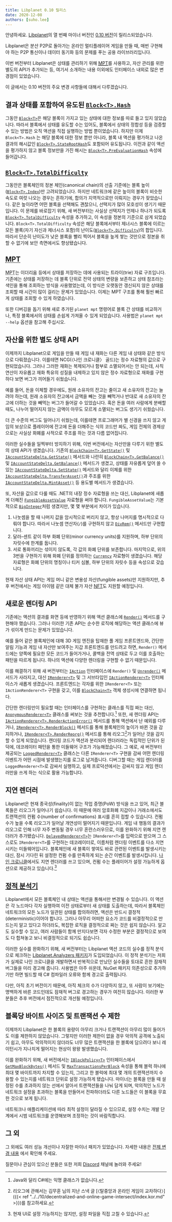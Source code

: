 ```yaml
---
title: Libplanet 0.10 릴리스
date: 2020-12-08
authors: [suho.lee]
---
```


안녕하세요.  [Libplanet]의 열 번째 마이너 버전인 [0.10 버전][0.10.0]이
릴리스되었습니다.

Libplanet은 분산 P2P로 돌아가는 온라인 멀티플레이어 게임을 만들 때,
매번 구현해야 하는 P2P 통신이나 데이터 동기화 등의 문제를 푸는
공용 라이브러리입니다.

이번 버전부터 Libplanet은 상태를 관리하기 위해 [<abbr title="Merkle–Patricia Trie">MPT</abbr>][MPT]를
사용하고, 자산 관리를 위한 별도의 API가 추가되는 등, 여기서 소개하는 내용 이외에도
인터페이스 내외로 많은 변경점이 있었습니다.

이 글에서는 0.10 버전의 주요 변경 사항들에 대해서 다루겠습니다.

[Libplanet]: https://libplanet.io/
[0.10.0]: https://github.com/planetarium/libplanet/releases/tag/0.10.0
[MPT]: https://eth.wiki/en/fundamentals/patricia-tree 

결과 상태를 포함하여 유도된 [`Block<T>.Hash`]
--------------------------------------------

그동안 [`Block<T>`]은 해당 블록이 가지고 있는 상태에 대한 정보를 따로 들고 있지 않았습니다.
따라서 블록에서 상태를 유도할 수는 있어도, 블록에서 상태의 정합성 등을 검증할 수 있는 방법은
오직 액션을 직접 실행하는 방법 뿐이었습니다. 하지만 이제 `Block<T>.Hash` 는 해당 블록에 대한 정보 뿐만 아니라, 
블록 내 액션을 평가하고 나온 결과의 해시값인 [`Block<T>.StateRootHash`]도 포함되어 유도됩니다. 이전과 같이 액션을 평가하지 않고 블록 정보만을 가진
해시는 [`Block<T>.PreEvaluationHash`] 속성에 들어갑니다.

[`Block<T>`]: https://docs.libplanet.io/0.10.2/api/Libplanet.Blocks.Block-1.html
[`Block<T>.PreEvaluationHash`]: https://docs.libplanet.io/0.10.2/api/Libplanet.Blocks.Block-1.html#Libplanet_Blocks_Block_1_PreEvaluationHash
[`Block<T>.Hash`]: https://docs.libplanet.io/0.10.2/api/Libplanet.Blocks.Block-1.html#Libplanet_Blocks_Block_1_Hash
[`Block<T>.StateRootHash`]: https://docs.libplanet.io/0.10.2/api/Libplanet.Blocks.Block-1.html#Libplanet_Blocks_Block_1_StateRootHash

[`Block<T>.TotalDifficulty`]
---------------------------

그동안은 블록체인의 정본 체인(canonical chain)의 선출 기준에는 블록 높이([`Block<T>.Index`])만 고려되었습니다.
하지만 네트워크에 같은 높이의 블록이 비슷한 속도로 여럿 나오는 경우는 흔하기에, 합의가 지역적으로만 이뤄지는 경우가 잦았습니다.
같은 높이라면 어떤 블록을 선택해도 괜찮으니, 선택지가 많아 모호성이 생기기 때문입니다.
이 문제를 바로잡기 위해, 새 버전부터는 사실상 선택지가 언제나 하나가 되도록 [`Block<T>.TotalDifficulty`] 속성을 추가하고, 이 속성을 정본의 기준으로 삼게 되었습니다.
`Block<T>.TotalDifficulty` 속성은 해당 블록에서부터 제너시스 블록에 이르는 모든 블록(자기 자신과 제너시스 포함)의 난이도([`Block<T>.Difficulty`])의 합입니다.
따라서 단순히 난이도가 낮은 블록을 빨리 찍어서 블록을 높게 쌓는 것만으로 정본을 취할 수 없기에 보안 측면에서도 향상됐습니다.


[`Block<T>.TotalDifficulty`]: https://docs.libplanet.io/0.10.2/api/Libplanet.Blocks.Block-1.html#Libplanet_Blocks_Block_1_TotalDifficulty
[`Block<T>.Difficulty`]: https://docs.libplanet.io/0.10.2/api/Libplanet.Blocks.Block-1.html#Libplanet_Blocks_Block_1_Difficulty
[`Block<T>.Index`]: https://docs.libplanet.io/0.10.2/api/Libplanet.Blocks.Block-1.html#Libplanet_Blocks_Block_1_Index 

<abbr title="Merkle–Patricia Trie">MPT</abbr>
----------------------------

<abbr title="Merkle–Patricia Trie">MPT</abbr>는 이더리움 등에서 상태를 저장하는 데에 사용되는 트라이(trie) 자료 구조입니다.
기존에는 상태를 저장하는 데 블록 단위로 전약 상태의 변량을 보존하고 상태 참조라는 색인을 통해
조회하는 방식을 사용했었는데, 이 방식은 오랫동안 갱신되지 않은 상태를 조회할 때
시간이 많이 걸리는 문제가 있었습니다. 이제는 MPT 구조를 통해 훨씬 빠르게 상태를 조회할 수 있게 하였습니다.

또한 디버깅을 돕기 위해 새로 추가된 `planet mpt` 명령어로 블록 간 상태를
비교하거나, 특정 블록에서의 상태를 손쉽게 가져올 수 있게 되었습니다. 사용법은 `planet mpt --help` 옵션을
참고해 주십시오.

자산을 위한 별도 상태 API
---------------------------

이제까지 Libplanet으로 게임을 만들 때 게임 내 재화는 다른 게임 내 상태와 같은 방식으로 다뤄졌습니다.
이를테면 NCG(〈나인 크로니클〉 골드)는 정수 자료형의 값으로 구현되었습니다. 그러나 그러한 재화는
복제되거나 함부로 소멸되어서는 안 되는데, 사칙연산이 자유롭고 재화 특유의 성질을 내제하고 있지 않은
정수 자료형으로 재화를 구현하다 보면 버그가 끼어들기 쉬웠습니다.

예를 들어, 돈을 이체할 경우에도,
원래 소유자의 잔고는 줄이고 새 소유자의 잔고는 늘려야 하는데, 원래 소유자의 잔고에서 금액을 빼는 것을
빼먹거나 반대로 새 소유자의 잔고에 더하는 것을 빼먹는 버그가 들어갈 수 있었습니다. 혹은 돈을 여러 사람에게
분배할 때도, 나누어 떨어지지 않는 금액이 아무도 모르게 소멸되는 버그도 생기기 쉬웠습니다.

더 큰 수준의 버그도 일어나기 쉬웠는데, 이를테면 프로그래머가 별 신경을 쓰지 않고 게임의 보상으로 플레이어에
잔고에 돈을 더해주는 식의 코드만 짜도, 게임 전체의 경제상으로는 사실상 화폐를 사적으로 주조를 하는 것과 다름 없어집니다.

이러한 실수들을 일찍부터 방지하기 위해, 이번 버전에서는 자산만을 다루기 위한 별도의 상태 API가 생겼습니다.
기존의 [`BlockChain<T>.GetState()`] 및 [`IAccountStateDelta.GetState()`] 메서드와 나란히 [`BlockChain<T>.GetBalance()`]
및 [`IAccountStateDelta.GetBalance()`] 메서드가 생겼고, 상태를 자유롭게 덮어 쓸 수 있는 [`IAccountStateDelta.SetState()`] 메서드와
달리 이체를 위한 [`IAccountStateDelta.TransferAsset()`]과 주조를 위한 [`IAccountStateDelta.MintAsset()`] 등 용도별 메서드가 생겼습니다.

또, 자산을 값으로 다룰 때도 .NET의 내장 정수 자료형을 쓰는 대신, Libplanet에 새롭게 더해진
[`FungibleAssetValue`] 자료형을 써야 합니다. `FungibleAssetValue`는 기본적으로 [`BigInteger`]처럼 생겼지만,
몇 몇 부분에서 차이가 있습니다.

1. 나눗셈을 할 때 나머지 값을 암시적으로 버리지 않고, 항상 나머지를 명시적으로 다뤄야 합니다.
따라서 나눗셈 연산자(`/`)를 구현하지 않고 [`DivRem()`] 메서드만 구현합니다.
2. 달러–센트 같이 하부 화폐 단위(minor currency units)를 지원하며, 하부 단위의 자릿수에 한계를 둡니다.
3. 서로 통화끼리는 섞이지 않도록, 각 값의 화폐 단위를 보존합니다.
마지막으로, 위의 3번을 구현하기 위해 화폐 단위를 정의하는 [`Currency`] 자료형이 생겼습니다.
해당 자료형은 화폐 단위의 명칭이나 티커 심볼, 하부 단위의 자릿수 등을 속성으로 갖습니다.

현재 자산 상태 API는 게임 머니 같은 변용성 자산(fungible assets)만 지원하지만, 추후 버전에서는 게임 아이템 같은 대체 불가 자산
[<abbr title="non-fungible token">NFT</abbr>][NFT]도 지원할 예정입니다.

[`BlockChain<T>.GetState()`]: https://docs.libplanet.io/0.10.2/api/Libplanet.Blockchain.BlockChain-1.html#Libplanet_Blockchain_BlockChain_1_GetState_Libplanet_Address_System_Nullable_Libplanet_HashDigest_SHA256___Libplanet_Blockchain_StateCompleter__0__
[`IAccountStateDelta.GetState()`]: https://docs.libplanet.io/0.10.2/api/Libplanet.Action.IAccountStateDelta.html#Libplanet_Action_IAccountStateDelta_GetState_Libplanet_Address_
[`BlockChain<T>.GetBalance()`]: https://docs.libplanet.io/0.10.2/api/Libplanet.Blockchain.BlockChain-1.html#Libplanet_Blockchain_BlockChain_1_GetBalance_Libplanet_Address_Libplanet_Assets_Currency_System_Nullable_Libplanet_HashDigest_SHA256___Libplanet_Blockchain_FungibleAssetStateCompleter__0__
[`IAccountStateDelta.GetBalance()`]: https://docs.libplanet.io/0.10.2/api/Libplanet.Action.IAccountStateDelta.html#Libplanet_Action_IAccountStateDelta_GetBalance_Libplanet_Address_Libplanet_Assets_Currency_
[`IAccountStateDelta.SetState()`]: https://docs.libplanet.io/0.10.2/api/Libplanet.Action.IAccountStateDelta.html#Libplanet_Action_IAccountStateDelta_SetState_Libplanet_Address_IValue_
[`IAccountStateDelta.TransferAsset()`]: https://docs.libplanet.io/0.10.2/api/Libplanet.Action.IAccountStateDelta.html#Libplanet_Action_IAccountStateDelta_SetState_Libplanet_Address_IValue_
[`IAccountStateDelta.MintAsset()`]: https://docs.libplanet.io/0.10.2/api/Libplanet.Action.IAccountStateDelta.html#Libplanet_Action_IAccountStateDelta_MintAsset_Libplanet_Address_Libplanet_Assets_FungibleAssetValue_
[`FungibleAssetValue`]: https://docs.libplanet.io/0.10.2/api/Libplanet.Assets.FungibleAssetValue.html
[`BigInteger`]: https://docs.microsoft.com/ko-kr/dotnet/api/system.numerics.biginteger?view=net-5.0
[`DivRem()`]: https://docs.libplanet.io/0.10.2/api/Libplanet.Assets.FungibleAssetValue.html#Libplanet_Assets_FungibleAssetValue_DivRem_Libplanet_Assets_FungibleAssetValue_
[`Currency`]: https://docs.libplanet.io/0.10.2/api/Libplanet.Assets.Currency.html
[NFT]: https://en.wikipedia.org/wiki/Non-fungible_token

새로운 렌더링 API
-------------------
기존에는 액션의 결과를 화면 등에 반영하기 위해 액션 클래스에 [`Render()`]  메서드를
구현해야 했습니다. 그러나 이러한 기존 API는 순수한 로직에 해당하는 액션 클래스에 뷰가 섞이게
만드는 문제가 있었습니다.

예를 들어 같은 블록체인에 대해 3D 게임 엔진을 탑재한 풀 게임 프론트엔드와,
간단한 알림 기능과 게임 내 자산만 보여주는 지갑 프론트엔드를 만드려고 하면, `Render()` 메서드에는
양쪽에 필요한 모든 코드가 들어가거나, 콜백을 전역 상태로 두고 이를 호출하는 패턴을 따르게 됩니다.
하나의 액션에 다양한 렌더링을 구현할 수 없기 때문입니다.

이를 해결하기 위해 새 버전부터는 [`IAction`] 인터페이스에 `Render()` 및 [`Unrender()`]
메서드가 사라지고, 대신 [`IRenderer<T>`] 및 그 서브타입인 [`IActionRenderer<T>`]
인터페이스가 새롭게 생겼습니다. 프론트엔드는 각자를 위한 `IRenderer<T>` 또는 `IActionRenderer<T>` 구현을 갖고,
이를 [`BlockChain<T>`] 객체 생성시에 연결하면 됩니다.

간단한 렌더링만이 필요할 때는 인터페이스를 구현하는
클래스를 직접 짜는 대신, [`AnonymousRenderer<T>`] 클래스를 써보는 것을 추천합니다.[^1]
또한, 새 렌더링 API는 [`IActionRenderer<T>.RenderActionError()`] 메서드를 통해 액션에서 난 예외를 다루거나,
[`IRenderer<T>.RenderBlock()`] 메서드를 통해 블록체인의 높이가 바뀐 것을 감지하거나, [`IRenderer<T>.RenderReorg()`]
메서드를 통해 리오그[^2]가 일어난 것을 감지할 수 있게 되었습니다. 렌더링 코드가 액션과 분리되어 렌더러라는 독립적인 단위가 된 덕에,
데코레이터 패턴을 통한 미들웨어 구조가 가능해졌습니다. 그 예로, 새 버전부터 제공되는 [`LoggedRenderer<T>`] 클래스는
다른 `IRenderer<T>` 구현을 감싸 어떤 렌더링 이벤트가 어떤 시점에 발생했는지를 로그로 남겨줍니다. 디버그할 때는
게임 렌더러를 `LoggedRenderer<T>`로 감싸서 실행하고, 실제 프로덕션에서는 감싸지 않고 게임 렌더러만을 쓰게 하는 식으로 활용 가능합니다.

[`Render()`]: https://docs.libplanet.io/0.9.2/api/Libplanet.Action.IAction.html#Libplanet_Action_IAction_Render_Libplanet_Action_IActionContext_Libplanet_Action_IAccountStateDelta_
[`Unrender()`]: https://docs.libplanet.io/0.9.2/api/Libplanet.Action.IAction.html#Libplanet_Action_IAction_Unrender_Libplanet_Action_IActionContext_Libplanet_Action_IAccountStateDelta_
[`IAction`]: https://docs.libplanet.io/0.9.2/api/Libplanet.Action.IAction.html
[`IRenderer<T>`]: https://docs.libplanet.io/0.10.2/api/Libplanet.Blockchain.Renderers.IRenderer-1.html
[`IActionRenderer<T>`]: https://docs.libplanet.io/0.10.2/api/Libplanet.Blockchain.Renderers.IActionRenderer-1.html
[`BlockChain<T>`]: https://docs.libplanet.io/0.10.2/api/Libplanet.Blockchain.BlockChain-1.html
[`AnonymousRenderer<T>`]: https://docs.libplanet.io/0.10.2/api/Libplanet.Blockchain.Renderers.AnonymousRenderer-1.html
[`IActionRenderer<T>.RenderActionError()`]: https://docs.libplanet.io/0.10.2/api/Libplanet.Blockchain.Renderers.IActionRenderer-1.html#Libplanet_Blockchain_Renderers_IActionRenderer_1_RenderActionError_Libplanet_Action_IAction_Libplanet_Action_IActionContext_Exception_
[`IRenderer<T>.RenderBlock()`]: https://docs.libplanet.io/0.10.2/api/Libplanet.Blockchain.Renderers.IRenderer-1.html#Libplanet_Blockchain_Renderers_IRenderer_1_RenderBlock_Libplanet_Blocks_Block__0__Libplanet_Blocks_Block__0__
[`IRenderer<T>.RenderReorg()`]: https://docs.libplanet.io/0.10.2/api/Libplanet.Blockchain.Renderers.IRenderer-1.html#Libplanet_Blockchain_Renderers_IRenderer_1_RenderReorg_Libplanet_Blocks_Block__0__Libplanet_Blocks_Block__0__Libplanet_Blocks_Block__0__
[`LoggedRenderer<T>`]: https://docs.libplanet.io/0.10.2/api/Libplanet.Blockchain.Renderers.LoggedRenderer-1.html
[^1]: Java와 달리 C#에는 익명 클래스가 없습니다.
[^2]: 리오그에 관해서는 김무훈 님의 지난 스낵 글 [〈탈중앙과 온라인 게임이 교차하다〉]({{< ref "../../10/decentralized-and-online-game-intersect/index.kor.md" >}})를 참고하세요.

지연 렌더러
----------
Libplanet은 현재 종국성(finality)이 없는 작업 증명(PoW) 방식을 쓰고 있어, 최근 블록들은 리오그가 일어나기 쉽습니다.
이 때문에 여러 암호화폐 지갑이나 거래소에서도 트랜잭션의 컨펌 수(number of confirmations) 표시를 흔히 접할 수 있습니다.
컨펌 수가 높을 수록 리오그가 일어날 개연성이 떨어지기 때문입니다. 게임 내 행동의 결과가 리오그로 인해 너무 자주 변동될 경우 너무 혼란스러우므로,
이를 완화하기 위해 지연 렌더러가 추가됐습니다. [`DelayedRenderer<T>`]는 `IRenderer<T>`를 입력으로 받으며 그 스스로도 `IRenderer<T>`를 구현하는 데코레이터로,
이름처럼 렌더링 이벤트를 다소 지연시키는 미들웨어입니다. 블록체인에 새 블록이 쌓여도 바로 관련된 이벤트를 발생시키는 대신, 잠시 기다린 뒤 설정한 컨펌 수를 만족하게 되는 순간 이벤트를 발생시킵니다.
[나인 크로니클]에서도 지연 렌더러를 쓰고 있으며, 컨펌 수는 플레이어가 설정 가능하게 옵션으로 제공하고 있습니다.[^3]

[`DelayedRenderer<T>`]: https://docs.libplanet.io/0.10.2/api/Libplanet.Blockchain.Renderers.DelayedRenderer-1.html
[나인 크로니클]: https://nine-chronicles.com/
[^3]: 현재 UI로 설정 가능하지는 않지만, 설정 파일을 직접 고칠 수 있습니다.

[정적 분석기]
------------
Libplanet에서 모든 블록체인 내 상태는 액션을 통해서만 변경될 수 있습니다. 이 액션은 각 노드마다 각자 실행하여 이전 상태로부터 새 상태를 도출하는데,
따라서 블록체인 네트워크의 모든 노드가 일관된 상태를 합의하려면, 액션은 반드시 결정적(deterministic)이어야 합니다.
그러나 아무리 어떠한 요소가 코드를 비결정적으로 만드는지 알고 있다고 하더라도, 복잡한 로직을 결정적으로 짜는 것은 쉽지 않습니다.
알고도 실수할 수 있고, 여러 사람들이 함께 만지다보면 각자 수정한 부분은 결정적으로 보여도 다 합쳐놓고 보니 비결정적으로 되기도 쉽습니다.

이러한 실수를 완화하기 위해, 새 버전부터는 Libplanet 액션 코드의 실수를 정적 분석으로 체크하는 [Libplanet.Analyzers 패키지]가 도입되었습니다.
이 정적 분석기는 저희가 실제로 나인 크로니클을 개발하면서 반복적으로 만났던 실수들을 토대로 흔한 잠재적 버그들을 미리 경고해 줍니다.
사용법은 아주 쉬운데, NuGet 패키지 의존성으로 추가하기만 하면 빌드할 때 C# 컴파일러 오류와 함께 경고로 출력됩니다.

다만, 아직 초기 버전이기 때문에, 아직 체크의 수가 다양하지 않고, 또 사람이 보기에는 명백하게 바른 코드인데도 잠재적 버그로 경고하는 경우가 여전히 많습니다.
이러한 부분들은 추후 버전에서 점진적으로 개선될 예정입니다.

[Libplanet.Analyzers 패키지]: https://www.nuget.org/packages/Libplanet.Analyzers
[정적 분석기]: https://github.com/planetarium/libplanet/tree/main/Libplanet.Analyzers

블록당 바이트 사이즈 및 트랜잭션 수 제한
---------------------------------------
이제까지 Libplanet은 한 블록의 용량이 아무리 크거나 트랜잭션이 아무리 많이 들어가도 이를 제한하지 않았습니다.
그렇지만 이러한 제한이 없을 경우 악의적 공격에 노출되기 쉽고, 아무도 악의적이지 않더라도 너무 많은 트랜잭션을 한 블록에 담으려다 보니
레이턴시가 지나치게 떨어지는 현상이 왕왕 발생했습니다.

이를 완화하기 위해, 새 버전에서는 [`IBlockPolicy<T>`] 인터페이스에서 [`GetMaxBlockBytes()`] 메서드 및 [`MaxTransactionsPerBlock`] 속성을 통해
블럭 하나에 최대 몇 바이트까지 차지할 수 있는지, 그리고 한 블럭에 최대 몇 개의 트랜잭션까지 수용할 수 있는지를 네트워크 단위로 설정 가능하게 됐습니다.
마이너는 블록을 만들 때 설정된 수를 초과하지 않는 선에서 알아서 트랜잭션들을 나눠 담게 되며, 악의적인 노드가 네트워크 설정을 초과하는 블록을
만들어서 전파하더라도 다른 노드들은 이 블록을 무효한 것으로 보게 됩니다.

네트워크나 애플리케이션에 따라 최적 설정이 달라질 수 있으므로, 설정 수치는 개발 단계에서 시범 네트워크를 운영해보며 조정하는 것이
바람직합니다.

[`IBlockPolicy<T>`]: https://docs.libplanet.io/0.10.2/api/Libplanet.Blockchain.Policies.IBlockPolicy-1.html
[`GetMaxBlockBytes()`]: https://docs.libplanet.io/0.10.2/api/Libplanet.Blockchain.Policies.IBlockPolicy-1.html#Libplanet_Blockchain_Policies_IBlockPolicy_1_GetMaxBlockBytes_System_Int64_
[`MaxTransactionsPerBlock`]: https://docs.libplanet.io/0.10.2/api/Libplanet.Blockchain.Policies.IBlockPolicy-1.html#Libplanet_Blockchain_Policies_IBlockPolicy_1_MaxTransactionsPerBlock

그 외
----
그 외에도 여러 성능 개선이나 자잘한 마이너 패치가 있었습니다. 자세한 내용은 [전체 변경 내용] 에서 확인해 주세요.

질문이나 관심이 있으신 분들은 또한 저희 [Discord] 채널에 놀러와 주세요!

[전체 변경 내용]: https://github.com/planetarium/libplanet/releases/tag/0.10.0
[Discord]: https://discord.gg/planetarium
